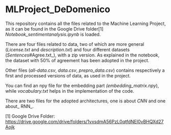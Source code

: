 # MLProject_DeDomenico
This repository contains all the files related to the Machine Learning Project, as it can be found in the Google Drive folder[1] 
_Notebook_sentimentanalysis.ipynb_ is loaded.


There are four files related to data, two of which are more general (_License.txt_ and _description.txt_) and four different datasets (_Sentences_#Agree.txt_), with a zip version. As explained in the notebook, the dataset with 50% of agreement has been adopted in the project. 

Other files (_all-data.csv_, _data.csv_, _prepro_data.csv_) contains respectively a first and processed versions of data, as used in the project.

You can find an npy file for the embedding part _(embedding_matrix.npy_), while _vocabulary.txt_ helps in the implementation of the code. 

There are two files for the adopted architectures, one is about _CNN_ and one about_ RNN_.


[1] Google Drive Folder: https://drive.google.com/drive/folders/1vxsdmA56PzL0qtfdNEl0vBHQXd27Aojk
